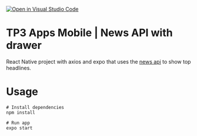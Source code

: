 [![Open in Visual Studio Code](https://classroom.github.com/assets/open-in-vscode-c66648af7eb3fe8bc4f294546bfd86ef473780cde1dea487d3c4ff354943c9ae.svg)](https://classroom.github.com/online_ide?assignment_repo_id=7840465&assignment_repo_type=AssignmentRepo)

# TP3 Apps Mobile | News API with drawer

React Native project with axios and expo that uses the [news api](https://newsapi.org/docs/endpoints/top-headlines) to show top headlines. 

# Usage

```
# Install dependencies
npm install
```

```
# Run app
expo start
```
